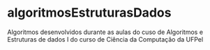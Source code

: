 # algoritmosEstruturasDados
Algoritmos desenvolvidos durante as aulas do cuso de Algoritmos e Estruturas de dados I do curso de Ciência da Computação da UFPel
